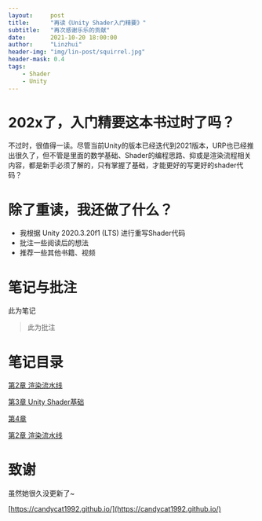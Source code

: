 ```yaml
---
layout:     post
title:      "再读《Unity Shader入门精要》"
subtitle:   "再次感谢乐乐的贡献"
date:       2021-10-20 18:00:00
author:     "Linzhui"
header-img: "img/lin-post/squirrel.jpg"
header-mask: 0.4
tags:
    - Shader
    - Unity
---
```


# 202x了，入门精要这本书过时了吗？
不过时，很值得一读。尽管当前Unity的版本已经迭代到2021版本，URP也已经推出很久了，但不管是里面的数学基础、Shader的编程思路、抑或是渲染流程相关内容，都是新手必须了解的，只有掌握了基础，才能更好的写更好的shader代码？

# 除了重读，我还做了什么？
- 我根据 Unity 2020.3.20f1 (LTS) 进行重写Shader代码
- 批注一些阅读后的想法
- 推荐一些其他书籍、视频

# 笔记与批注

此为笔记

>此为批注

# 笔记目录
[第2章 渲染流水线]()

[第3章 Unity Shader基础]()

[第4章 ]()

[第2章 渲染流水线]()

# 致谢

虽然她很久没更新了~

[https://candycat1992.github.io/](https://candycat1992.github.io/)

